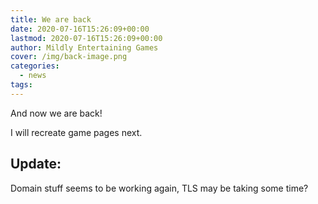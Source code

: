 ```yaml
---
title: We are back
date: 2020-07-16T15:26:09+00:00
lastmod: 2020-07-16T15:26:09+00:00
author: Mildly Entertaining Games
cover: /img/back-image.png
categories:
  - news
tags:
---
```


And now we are back!  

<!--more-->

I will recreate game pages next.  
## Update:  
Domain stuff seems to be working again, TLS may be taking some time?